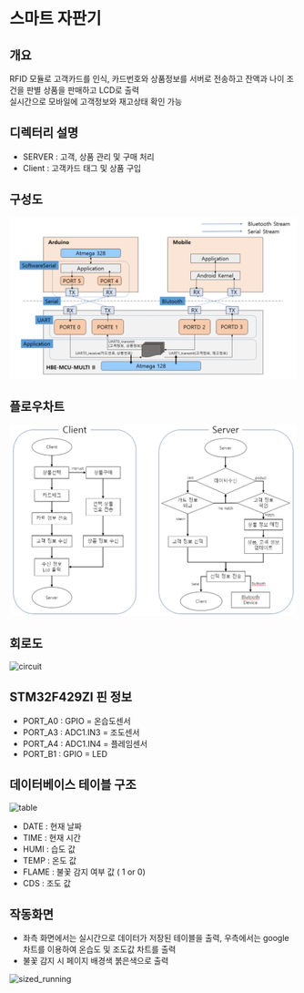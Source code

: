 스마트 자판기
=========

개요
----------
RFID 모듈로 고객카드를 인식, 카드번호와 상품정보를 서버로 전송하고 잔액과 나이 조건을 판별 상품을 판매하고 LCD로 출력   
실시간으로 모바일에 고객정보와 재고상태 확인 가능
   
디렉터리 설명
---------
* SERVER : 고객, 상품 관리 및 구매 처리
* Client : 고객카드 태그 및 상품 구입
      
구성도
---------
![structure](/Readme_src/structure.png)   
    
    
플로우차트
---------
![flowchart](/Readme_src/flow.png)
    
    
회로도
---------
![circuit](/Readme_src/sized_circuit.png)   

    
STM32F429ZI 핀 정보
--------
* PORT_A0 : GPIO = 온습도센서
* PORT_A3 : ADC1.IN3 = 조도센서
* PORT_A4 : ADC1.IN4 = 플레임센서
* PORT_B1 : GPIO = LED   
     
데이터베이스 테이블 구조
--------
![table](/Readme_src/table_structure.png)   
   
   * DATE : 현재 날짜
   * TIME : 현재 시간
   * HUMI : 습도 값
   * TEMP : 온도 값
   * FLAME : 불꽃 감지 여부 값 ( 1 or 0)
   * CDS : 조도 값

     
작동화면
----
* 좌측 화면에서는 실시간으로 데이터가 저장된 테이블을 출력, 우측에서는 google 차트를 이용하여 온습도 및 조도값 차트를 출력
* 불꽃 감지 시 페이지 배경색 붉은색으로 출력

![sized_running](/Readme_src/sized_running2.png)

